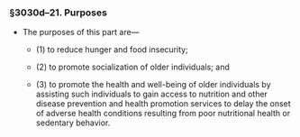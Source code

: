 ### §3030d–21. Purposes
* The purposes of this part are—

  * (1) to reduce hunger and food insecurity;

  * (2) to promote socialization of older individuals; and

  * (3) to promote the health and well-being of older individuals by assisting such individuals to gain access to nutrition and other disease prevention and health promotion services to delay the onset of adverse health conditions resulting from poor nutritional health or sedentary behavior.